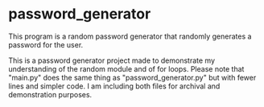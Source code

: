 # password_generator

This program is a random password generator that randomly generates a password for the user.

This is a password generator project made to demonstrate my understanding of the random module and of for loops.
Please note that "main.py" does the same thing as "password_generator.py" but with fewer lines and simpler code.
I am including both files for archival and demonstration purposes.
